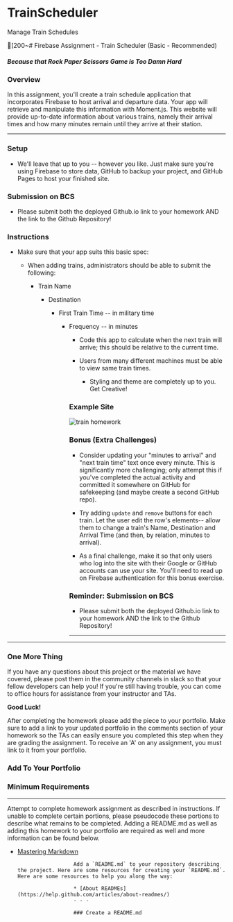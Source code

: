 # TrainScheduler
Manage Train Schedules

[200~# Firebase Assignment - Train Scheduler (Basic - Recommended)

##### _Because that Rock Paper Scissors Game is Too Damn Hard_

### Overview

In this assignment, you'll create a train schedule application that incorporates Firebase to host arrival and departure data. Your app will retrieve and manipulate this information with Moment.js. This website will provide up-to-date information about various trains, namely their arrival times and how many minutes remain until they arrive at their station.

- - -

### Setup

* We'll leave that up to you -- however you like. Just make sure you're using Firebase to store data, GitHub to backup your project, and GitHub Pages to host your finished site.

### Submission on BCS

* Please submit both the deployed Github.io link to your homework AND the link to the Github Repository!

### Instructions

* Make sure that your app suits this basic spec:
  
    * When adding trains, administrators should be able to submit the following:
        
	    * Train Name
	        
		    * Destination 
		        
			    * First Train Time -- in military time
			        
				    * Frequency -- in minutes
				      
				        * Code this app to calculate when the next train will arrive; this should be relative to the current time.
					  
					    * Users from many different machines must be able to view same train times.
					      
					        * Styling and theme are completely up to you. Get Creative!

						### Example Site

						![train homework](Train_Time_Image.png)

						### Bonus (Extra Challenges)

						* Consider updating your "minutes to arrival" and "next train time" text once every minute. This is significantly more challenging; only attempt this if you've completed the actual activity and committed it somewhere on GitHub for safekeeping (and maybe create a second GitHub repo).

						* Try adding `update` and `remove` buttons for each train. Let the user edit the row's elements-- allow them to change a train's Name, Destination and Arrival Time (and then, by relation, minutes to arrival).

						* As a final challenge, make it so that only users who log into the site with their Google or GitHub accounts can use your site. You'll need to read up on Firebase authentication for this bonus exercise.

						### Reminder: Submission on BCS

						* Please submit both the deployed Github.io link to your homework AND the link to the Github Repository!

						- - -
- - -

### One More Thing

If you have any questions about this project or the material we have covered, please post them in the community channels in slack so that your fellow developers can help you! If you're still having trouble, you can come to office hours for assistance from your instructor and TAs.

**Good Luck!**

After completing the homework please add the piece to your portfolio. Make sure to add a link to your updated portfolio in the comments section of your homework so the TAs can easily ensure you completed this step when they are grading the assignment. To receive an 'A' on any assignment, you must link to it from your portfolio.



### Add To Your Portfolio
### Minimum Requirements

- - -
Attempt to complete homework assignment as described in instructions. If unable to complete certain portions, please pseudocode these portions to describe what remains to be completed. Adding a README.md as well as adding this homework to your portfolio are required as well and more information can be found below.
* [Mastering Markdown](https://guides.github.com/features/mastering-markdown/)


						
						
						Add a `README.md` to your repository describing the project. Here are some resources for creating your `README.md`. Here are some resources to help you along the way:
						
						* [About READMEs](https://help.github.com/articles/about-readmes/)
						- - -

						### Create a README.md

